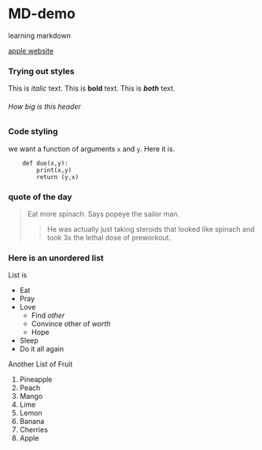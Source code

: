 # MD-demo
learning markdown

[apple website](https://www.youtube.com/watch?v=OYOLekONNiY&ab_channel=Matthasnocuts)

### Trying out styles
This is *italic* text. This is **bold** text.
This is ***both*** text.
###### How big is this header

### Code styling
we want a function of arguments `x` and `y`. Here it is.
```
	def duo(x,y):
		print(x,y)
		return (y,x)
```
### quote of the day
>Eat more spinach. Says popeye the sailor man. 
>>He was actually just taking steroids that looked like spinach and took 3x the lethal dose of preworkout.

### Here is an unordered list
List is 
* Eat
* Pray
* Love
	* Find _other_
	* Convince other of *worth*
	* Hope
* Sleep
* Do it all again

Another List of Fruit
1. Pineapple
2. Peach
3. Mango 
4. Lime 
5. Lemon
6. Banana
7. Cherries
8. Apple
